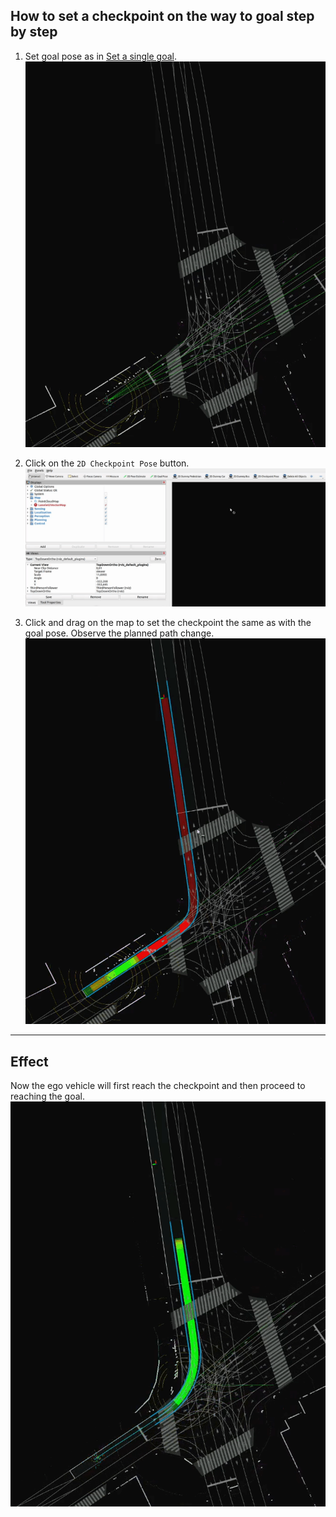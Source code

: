 <!-- DM: mocno gites -->
## How to set a checkpoint on the way to goal step by step
1. Set goal pose as in [Set a single goal](../SetASingleGoal/).
![](checkpoint_set_goal.gif)

1. Click on the `2D Checkpoint Pose` button.
![](checkpoint_click.gif)

1. Click and drag on the map to set the checkpoint the same as with the goal pose. Observe the planned path change.
![](checkpoint_set_checkpoint.gif)

---

## Effect
Now the ego vehicle will first reach the checkpoint and then proceed to reaching the goal.
![](checkpoint_change_lane.gif)
